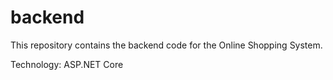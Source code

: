 # backend
 This repository contains the backend code for the Online Shopping System. 

Technology: ASP.NET Core
